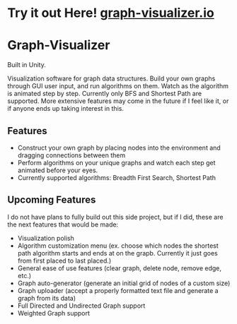 # Try it out Here! [graph-visualizer.io](url)

# Graph-Visualizer

Built in Unity.

Visualization software for graph data structures. Build your own graphs through GUI user input, and run algorithms on them. Watch as the algorithm is animated step by step. Currently only BFS and Shortest Path are supported. More extensive features may come in the future if I feel like it, or if anyone ends up taking interest in this.

## Features

- Construct your own graph by placing nodes into the environment and dragging connections between them
- Perform algorithms on your unique graphs and watch each step get animated before your eyes.
- Currently supported algorithms: Breadth First Search, Shortest Path

## Upcoming Features
I do not have plans to fully build out this side project, but if I did, these are the next features that would be made:

- Visualization polish
- Algorithm customization menu (ex. choose which nodes the shortest path algorithm starts and ends at on the grapb. Currently it just goes from first placed to last placed.)
- General ease of use features (clear graph, delete node, remove edge, etc.)
- Graph auto-generator (generate an initial grid of nodes of a custom size)
- Graph uploader (accept a properly formatted text file and generate a graph from its data)
- Full Directed and Undirected Graph support
- Weighted Graph support
